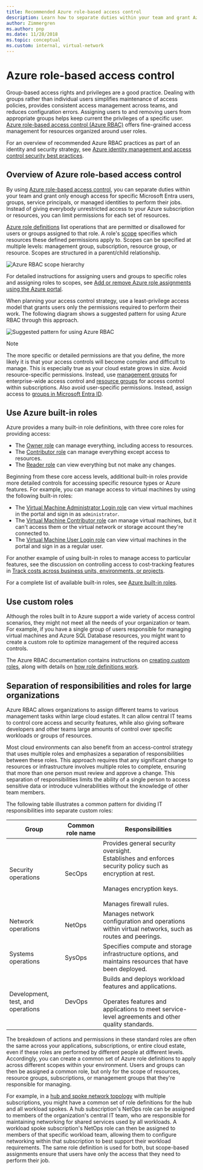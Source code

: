 ```yaml
---
title: Recommended Azure role-based access control
description: Learn how to separate duties within your team and grant Azure role-based access control so that users and groups can perform their jobs.
author: Zimmergren
ms.author: pnp
ms.date: 11/28/2018
ms.topic: conceptual
ms.custom: internal, virtual-network
---
```


# Azure role-based access control

Group-based access rights and privileges are a good practice. Dealing with groups rather than individual users simplifies maintenance of access policies, provides consistent access management across teams, and reduces configuration errors. Assigning users to and removing users from appropriate groups helps keep current the privileges of a specific user. [Azure role-based access control (Azure RBAC)](/azure/role-based-access-control/overview) offers fine-grained access management for resources organized around user roles.

For an overview of recommended Azure RBAC practices as part of an identity and security strategy, see [Azure identity management and access control security best practices](/azure/security/fundamentals/identity-management-best-practices#use-role-based-access-control).

## Overview of Azure role-based access control

By using [Azure role-based access control](/azure/role-based-access-control/overview), you can separate duties within your team and grant only enough access for specific Microsoft Entra users, groups, service principals, or managed identities to perform their jobs. Instead of giving everybody unrestricted access to your Azure subscription or resources, you can limit permissions for each set of resources.

[Azure role definitions](/azure/role-based-access-control/role-definitions) list operations that are permitted or disallowed for users or groups assigned to that role. A role's [scope](/azure/role-based-access-control/overview#scope) specifies which resources these defined permissions apply to. Scopes can be specified at multiple levels: management group, subscription, resource group, or resource. Scopes are structured in a parent/child relationship.

![Azure RBAC scope hierarchy](../../_images/azure-best-practices/rbac-scope.png)

For detailed instructions for assigning users and groups to specific roles and assigning roles to scopes, see [Add or remove Azure role assignments using the Azure portal](/azure/role-based-access-control/role-assignments-portal).

When planning your access control strategy, use a least-privilege access model that grants users only the permissions required to perform their work. The following diagram shows a suggested pattern for using Azure RBAC through this approach.

![Suggested pattern for using Azure RBAC](../../_images/azure-best-practices/rbac-least-privilege.png)

> [!NOTE]
> The more specific or detailed permissions are that you define, the more likely it is that your access controls will become complex and difficult to manage. This is especially true as your cloud estate grows in size. Avoid resource-specific permissions. Instead, use [management groups](/azure/governance/management-groups/) for enterprise-wide access control and [resource groups](/azure/azure-resource-manager/management/overview#resource-groups) for access control within subscriptions. Also avoid user-specific permissions. Instead, assign access to [groups in Microsoft Entra ID](/entra/fundamentals/concept-learn-about-groups).

## Use Azure built-in roles

Azure provides a many built-in role definitions, with three core roles for providing access:

- The [Owner role](/azure/role-based-access-control/built-in-roles#owner) can manage everything, including access to resources.
- The [Contributor role](/azure/role-based-access-control/built-in-roles#contributor) can manage everything except access to resources.
- The [Reader role](/azure/role-based-access-control/built-in-roles#reader) can view everything but not make any changes.

Beginning from these core access levels, additional built-in roles provide more detailed controls for accessing specific resource types or Azure features. For example, you can manage access to virtual machines by using the following built-in roles:

- The [Virtual Machine Administrator Login role](/azure/role-based-access-control/built-in-roles#virtual-machine-administrator-login) can view virtual machines in the portal and sign in as `administrator`.
- The [Virtual Machine Contributor role](/azure/role-based-access-control/built-in-roles#virtual-machine-contributor) can manage virtual machines, but it can't access them or the virtual network or storage account they're connected to.
- The [Virtual Machine User Login role](/azure/role-based-access-control/built-in-roles#virtual-machine-user-login) can view virtual machines in the portal and sign in as a regular user.

For another example of using built-in roles to manage access to particular features, see the discussion on controlling access to cost-tracking features in [Track costs across business units, environments, or projects](../azure-best-practices/track-costs.md#provide-the-right-level-of-cost-access).

For a complete list of available built-in roles, see [Azure built-in roles](/azure/role-based-access-control/built-in-roles).

## Use custom roles

Although the roles built in to Azure support a wide variety of access control scenarios, they might not meet all the needs of your organization or team. For example, if you have a single group of users responsible for managing virtual machines and Azure SQL Database resources, you might want to create a custom role to optimize management of the required access controls.

The Azure RBAC documentation contains instructions on [creating custom roles](/azure/role-based-access-control/custom-roles), along with details on [how role definitions work](/azure/role-based-access-control/role-definitions).

## Separation of responsibilities and roles for large organizations

Azure RBAC allows organizations to assign different teams to various management tasks within large cloud estates. It can allow central IT teams to control core access and security features, while also giving software developers and other teams large amounts of control over specific workloads or groups of resources.

Most cloud environments can also benefit from an access-control strategy that uses multiple roles and emphasizes a separation of responsibilities between these roles. This approach requires that any significant change to resources or infrastructure involves multiple roles to complete, ensuring that more than one person must review and approve a change. This separation of responsibilities limits the ability of a single person to access sensitive data or introduce vulnerabilities without the knowledge of other team members.

The following table illustrates a common pattern for dividing IT responsibilities into separate custom roles:

| Group | Common role name | Responsibilities |
| --- | --- | --- |
| Security operations | SecOps | Provides general security oversight. <br> Establishes and enforces security policy such as encryption at rest. <br><br> Manages encryption keys. <br><br> Manages firewall rules. |
| Network operations | NetOps | Manages network configuration and operations within virtual networks, such as routes and peerings. |
| Systems operations | SysOps | Specifies compute and storage infrastructure options, and maintains resources that have been deployed. |
| Development, test, and operations | DevOps | Builds and deploys workload features and applications. <br><br> Operates features and applications to meet service-level agreements and other quality standards. |

The breakdown of actions and permissions in these standard roles are often the same across your applications, subscriptions, or entire cloud estate, even if these roles are performed by different people at different levels. Accordingly, you can create a common set of Azure role definitions to apply across different scopes within your environment. Users and groups can then be assigned a common role, but only for the scope of resources, resource groups, subscriptions, or management groups that they're responsible for managing.

For example, in a [hub and spoke network topology](../azure-best-practices/hub-spoke-network-topology.md) with multiple subscriptions, you might have a common set of role definitions for the hub and all workload spokes. A hub subscription's NetOps role can be assigned to members of the organization's central IT team, who are responsible for maintaining networking for shared services used by all workloads. A workload spoke subscription's NetOps role can then be assigned to members of that specific workload team, allowing them to configure networking within that subscription to best support their workload requirements. The same role definition is used for both, but scope-based assignments ensure that users have only the access that they need to perform their job.
